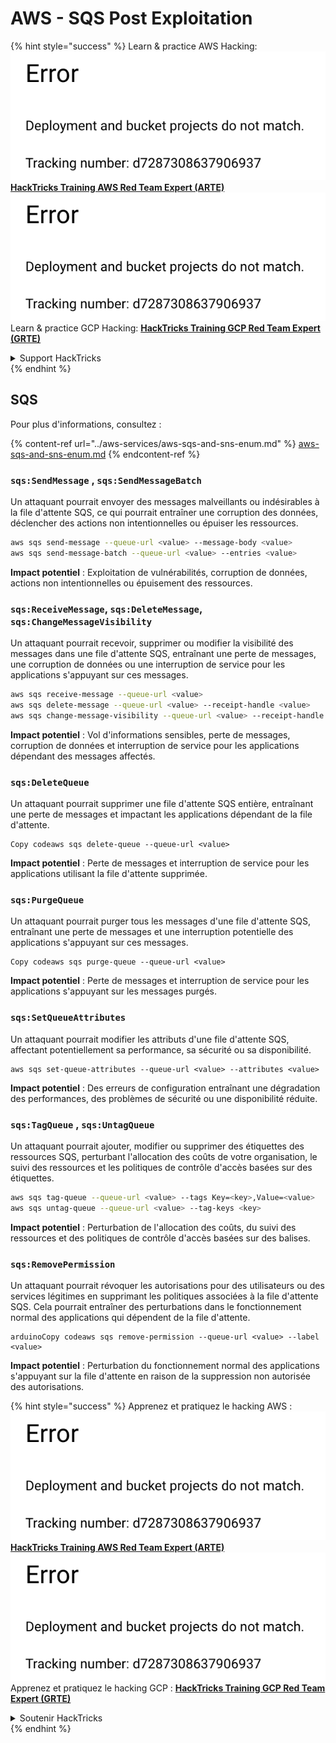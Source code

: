 # AWS - SQS Post Exploitation

{% hint style="success" %}
Learn & practice AWS Hacking:<img src="../../../.gitbook/assets/image (1) (1).png" alt="" data-size="line">[**HackTricks Training AWS Red Team Expert (ARTE)**](https://training.hacktricks.xyz/courses/arte)<img src="../../../.gitbook/assets/image (1) (1).png" alt="" data-size="line">\
Learn & practice GCP Hacking: <img src="../../../.gitbook/assets/image (2).png" alt="" data-size="line">[**HackTricks Training GCP Red Team Expert (GRTE)**<img src="../../../.gitbook/assets/image (2).png" alt="" data-size="line">](https://training.hacktricks.xyz/courses/grte)

<details>

<summary>Support HackTricks</summary>

* Check the [**subscription plans**](https://github.com/sponsors/carlospolop)!
* **Join the** 💬 [**Discord group**](https://discord.gg/hRep4RUj7f) or the [**telegram group**](https://t.me/peass) or **follow** us on **Twitter** 🐦 [**@hacktricks\_live**](https://twitter.com/hacktricks\_live)**.**
* **Share hacking tricks by submitting PRs to the** [**HackTricks**](https://github.com/carlospolop/hacktricks) and [**HackTricks Cloud**](https://github.com/carlospolop/hacktricks-cloud) github repos.

</details>
{% endhint %}

## SQS

Pour plus d'informations, consultez :

{% content-ref url="../aws-services/aws-sqs-and-sns-enum.md" %}
[aws-sqs-and-sns-enum.md](../aws-services/aws-sqs-and-sns-enum.md)
{% endcontent-ref %}

### `sqs:SendMessage` , `sqs:SendMessageBatch`

Un attaquant pourrait envoyer des messages malveillants ou indésirables à la file d'attente SQS, ce qui pourrait entraîner une corruption des données, déclencher des actions non intentionnelles ou épuiser les ressources.
```bash
aws sqs send-message --queue-url <value> --message-body <value>
aws sqs send-message-batch --queue-url <value> --entries <value>
```
**Impact potentiel** : Exploitation de vulnérabilités, corruption de données, actions non intentionnelles ou épuisement des ressources.

### `sqs:ReceiveMessage`, `sqs:DeleteMessage`, `sqs:ChangeMessageVisibility`

Un attaquant pourrait recevoir, supprimer ou modifier la visibilité des messages dans une file d'attente SQS, entraînant une perte de messages, une corruption de données ou une interruption de service pour les applications s'appuyant sur ces messages.
```bash
aws sqs receive-message --queue-url <value>
aws sqs delete-message --queue-url <value> --receipt-handle <value>
aws sqs change-message-visibility --queue-url <value> --receipt-handle <value> --visibility-timeout <value>
```
**Impact potentiel** : Vol d'informations sensibles, perte de messages, corruption de données et interruption de service pour les applications dépendant des messages affectés.

### `sqs:DeleteQueue`

Un attaquant pourrait supprimer une file d'attente SQS entière, entraînant une perte de messages et impactant les applications dépendant de la file d'attente.
```arduino
Copy codeaws sqs delete-queue --queue-url <value>
```
**Impact potentiel** : Perte de messages et interruption de service pour les applications utilisant la file d'attente supprimée.

### `sqs:PurgeQueue`

Un attaquant pourrait purger tous les messages d'une file d'attente SQS, entraînant une perte de messages et une interruption potentielle des applications s'appuyant sur ces messages.
```arduino
Copy codeaws sqs purge-queue --queue-url <value>
```
**Impact potentiel** : Perte de messages et interruption de service pour les applications s'appuyant sur les messages purgés.

### `sqs:SetQueueAttributes`

Un attaquant pourrait modifier les attributs d'une file d'attente SQS, affectant potentiellement sa performance, sa sécurité ou sa disponibilité.
```arduino
aws sqs set-queue-attributes --queue-url <value> --attributes <value>
```
**Impact potentiel** : Des erreurs de configuration entraînant une dégradation des performances, des problèmes de sécurité ou une disponibilité réduite.

### `sqs:TagQueue` , `sqs:UntagQueue`

Un attaquant pourrait ajouter, modifier ou supprimer des étiquettes des ressources SQS, perturbant l'allocation des coûts de votre organisation, le suivi des ressources et les politiques de contrôle d'accès basées sur des étiquettes.
```bash
aws sqs tag-queue --queue-url <value> --tags Key=<key>,Value=<value>
aws sqs untag-queue --queue-url <value> --tag-keys <key>
```
**Impact potentiel** : Perturbation de l'allocation des coûts, du suivi des ressources et des politiques de contrôle d'accès basées sur des balises.

### `sqs:RemovePermission`

Un attaquant pourrait révoquer les autorisations pour des utilisateurs ou des services légitimes en supprimant les politiques associées à la file d'attente SQS. Cela pourrait entraîner des perturbations dans le fonctionnement normal des applications qui dépendent de la file d'attente.
```arduino
arduinoCopy codeaws sqs remove-permission --queue-url <value> --label <value>
```
**Impact potentiel** : Perturbation du fonctionnement normal des applications s'appuyant sur la file d'attente en raison de la suppression non autorisée des autorisations.

{% hint style="success" %}
Apprenez et pratiquez le hacking AWS :<img src="../../../.gitbook/assets/image (1) (1).png" alt="" data-size="line">[**HackTricks Training AWS Red Team Expert (ARTE)**](https://training.hacktricks.xyz/courses/arte)<img src="../../../.gitbook/assets/image (1) (1).png" alt="" data-size="line">\
Apprenez et pratiquez le hacking GCP : <img src="../../../.gitbook/assets/image (2).png" alt="" data-size="line">[**HackTricks Training GCP Red Team Expert (GRTE)**<img src="../../../.gitbook/assets/image (2).png" alt="" data-size="line">](https://training.hacktricks.xyz/courses/grte)

<details>

<summary>Soutenir HackTricks</summary>

* Consultez les [**plans d'abonnement**](https://github.com/sponsors/carlospolop) !
* **Rejoignez le** 💬 [**groupe Discord**](https://discord.gg/hRep4RUj7f) ou le [**groupe telegram**](https://t.me/peass) ou **suivez** nous sur **Twitter** 🐦 [**@hacktricks\_live**](https://twitter.com/hacktricks\_live)**.**
* **Partagez des astuces de hacking en soumettant des PR aux** [**HackTricks**](https://github.com/carlospolop/hacktricks) et [**HackTricks Cloud**](https://github.com/carlospolop/hacktricks-cloud) dépôts github.

</details>
{% endhint %}
